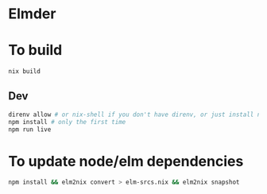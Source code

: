 # Elmder

# To build

```bash
nix build
```

## Dev

```bash
direnv allow # or nix-shell if you don't have direnv, or just install nodejs directly
npm install # only the first time
npm run live
```

# To update node/elm dependencies

```bash
npm install && elm2nix convert > elm-srcs.nix && elm2nix snapshot
```
